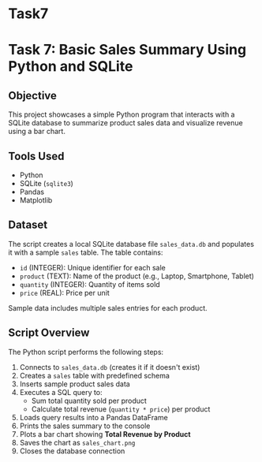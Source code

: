 # Task7
# Task 7: Basic Sales Summary Using Python and SQLite

## Objective

This project showcases a simple Python program that interacts with a SQLite database to summarize product sales data and visualize revenue using a bar chart.

## Tools Used

- Python
- SQLite (`sqlite3`)
- Pandas
- Matplotlib

## Dataset

The script creates a local SQLite database file `sales_data.db` and populates it with a sample `sales` table. The table contains:

- `id` (INTEGER): Unique identifier for each sale
- `product` (TEXT): Name of the product (e.g., Laptop, Smartphone, Tablet)
- `quantity` (INTEGER): Quantity of items sold
- `price` (REAL): Price per unit

Sample data includes multiple sales entries for each product.

## Script Overview

The Python script performs the following steps:

1. Connects to `sales_data.db` (creates it if it doesn't exist)
2. Creates a `sales` table with predefined schema
3. Inserts sample product sales data
4. Executes a SQL query to:
   - Sum total quantity sold per product
   - Calculate total revenue (`quantity * price`) per product
5. Loads query results into a Pandas DataFrame
6. Prints the sales summary to the console
7. Plots a bar chart showing **Total Revenue by Product**
8. Saves the chart as `sales_chart.png`
9. Closes the database connection

